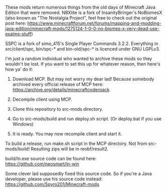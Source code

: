 These mods return numerous things from the old days of Minecraft Java Edition that were removed.
NBXlite is a fork of InsanityBringer's NoBiomesX
(also known as "The Nostalgia Project", feel free to check out the original post here: https://www.minecraftforum.net/forums/mapping-and-modding-java-edition/minecraft-mods/1275124-1-0-0-no-biomes-x-very-dead-use-exalms-stuff)

SSPC is a fork of simo_415's Single Player Commands 3.2.2.
Everything in src/client/spc, bin/spc-* and bin-old/spc-* is licenced under GNU LGPLv3.

I'm just a random individual who wanted to archive these mods so they wouldn't be lost. If you want to set this up for whatever reason, then here's how ya' do it:

1. Download MCP. But may not worry my dear lad! Because somebody archived every official release of MCP here: https://archive.org/details/minecraftcoderpack

2. Decompile client using MCP.

3. Clone this repository to src-mods directory.

4. Go to src-mods/build and run deploy.sh script. (Or deploy.bat if you use Windows)

5. It is ready. You may now recompile client and start it.

To build a release, run make.sh script in the MCP directory. Not from src-mods/build! Resulting zips will be in reobf/result2.

build/ln.exe source code can be found here: https://github.com/neosmart/ln-win

Some clever lad supposedly fixed this source code. So if you're a Java developer, please use his source code instead: https://github.com/Spyro201/Minecraft-mods
